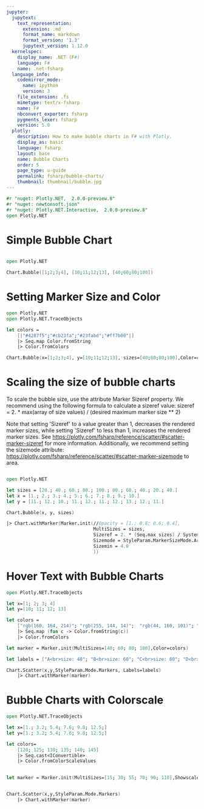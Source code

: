 ```yaml
---
jupyter:
  jupytext:
    text_representation:
      extension: .md
      format_name: markdown
      format_version: '1.3'
      jupytext_version: 1.12.0
  kernelspec:
    display_name: .NET (F#)
    language: F#
    name: .net-fsharp
  language_info:
    codemirror_mode:
      name: ipython
      version: 3
    file_extension: .fs
    mimetype: text/x-fsharp
    name: F#
    nbconvert_exporter: fsharp
    pygments_lexer: fsharp
    version: 5.0
  plotly:
    description: How to make bubble charts in F# with Plotly.
    display_as: basic
    language: fsharp
    layout: base
    name: Bubble Charts
    order: 5
    page_type: u-guide
    permalink: fsharp/bubble-charts/
    thumbnail: thumbnail/bubble.jpg
---
```


```fsharp  dotnet_interactive={"language": "fsharp"}
#r "nuget: Plotly.NET,  2.0.0-preview.8"
#r "nuget: newtonsoft.json"
#r "nuget: Plotly.NET.Interactive,  2.0.0-preview.8"
open Plotly.NET
```

# Simple Bubble Chart

```fsharp  dotnet_interactive={"language": "fsharp"}

open Plotly.NET

Chart.Bubble([1;2;3;4], [10;11;12;13], [40;60;80;100])
```

# Setting Marker Size and Color

```fsharp  dotnet_interactive={"language": "fsharp"}
open Plotly.NET
open Plotly.NET.TraceObjects

let colors = 
    [|"#4287f5";"#cb23fa";"#23fabd";"#ff7b00"|] 
    |> Seq.map Color.fromString
    |> Color.fromColors

Chart.Bubble(x=[1;2;3;4], y=[10;11;12;13], sizes=[40;60;80;100],Color=colors)
```

# Scaling the size of bubble charts

To scale the bubble size, use the attribute Marker Sizeref property. We recommend using the following formula to calculate a sizeref value:
sizeref = 2. * max(array of size values) / (desired maximum marker size ** 2)

Note that setting 'Sizeref' to a value greater than 1, decreases the rendered marker sizes, while setting 'Sizeref' to less than 1, increases the rendered marker sizes. See https://plotly.com/fsharp/reference/scatter/#scatter-marker-sizeref for more information. Additionally, we recommend setting the sizemode attribute: https://plotly.com/fsharp/reference/scatter/#scatter-marker-sizemode to area.

```fsharp  dotnet_interactive={"language": "fsharp"}

open Plotly.NET

let sizes = [20.; 40.; 60.; 80.; 100.; 80.; 60.; 40.; 20.; 40.]
let x = [1.; 2.; 3.; 4.; 5.; 6.; 7.; 8.; 9.; 10.]
let y = [11.; 12.; 10.; 11.; 12.; 11.; 12.; 13.; 12.; 11.]

Chart.Bubble(x, y, sizes)

|> Chart.withMarker(Marker.init(//Opacity = [1.; 0.8; 0.6; 0.4],
                                MultiSizes = sizes,
                                Sizeref = 2. * (Seq.max sizes) / System.Math.Pow(40., 2.),
                                Sizemode = StyleParam.MarkerSizeMode.Area,
                                Sizemin = 4.0
                                ))
```

# Hover Text with Bubble Charts

```fsharp  dotnet_interactive={"language": "fsharp"}
open Plotly.NET.TraceObjects

let x=[1; 2; 3; 4]
let y=[10; 11; 12; 13]

let colors = 
    ["rgb(160, 164, 214)"; "rgb(255, 144, 14)";  "rgb(44, 160, 101)"; "rgb(255, 65, 54)"]
    |> Seq.map (fun c -> Color.fromString(c))
    |> Color.fromColors

let marker = Marker.init(MultiSizes=[40; 60; 80; 100],Color=colors)

let labels = ["A<br>size: 40"; "B<br>size: 60"; "C<br>size: 80"; "D<br>size: 100"];

Chart.Scatter(x,y,StyleParam.Mode.Markers, Labels=labels)
    |> Chart.withMarker(marker)

```

# Bubble Charts with Colorscale

```fsharp  dotnet_interactive={"language": "fsharp"}
open Plotly.NET.TraceObjects

let x=[1.; 3.2; 5.4; 7.6; 9.8; 12.5;]
let y=[1.; 3.2; 5.4; 7.6; 9.8; 12.5;]

let colors=
    [120; 125; 130; 135; 140; 145] 
    |> Seq.cast<IConvertible>
    |> Color.fromColorScaleValues
    

let marker = Marker.init(MultiSizes=[15; 30; 55; 70; 90; 110],Showscale=true,Color=colors)


Chart.Scatter(x,y,StyleParam.Mode.Markers)
    |> Chart.withMarker(marker)

```
